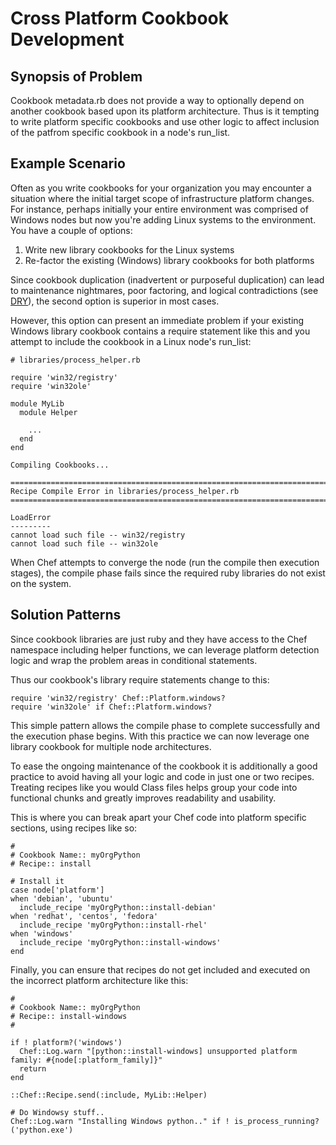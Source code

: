 # Cross Platform Cookbook Development

## Synopsis of Problem
Cookbook metadata.rb does not provide a way to optionally depend on another cookbook based upon its platform architecture.  Thus is it tempting to write platform specific cookbooks and use other logic to affect inclusion of the patfrom specific cookbook in a node's run_list.

## Example Scenario
Often as you write cookbooks for your organization you may encounter a situation where the initial target scope of infrastructure platform changes. For instance, perhaps initially your entire environment was comprised of Windows nodes but now you're adding Linux systems to the environment. You have a couple of options:

1. Write new library cookbooks for the Linux systems
2. Re-factor the existing (Windows) library cookbooks for both platforms

Since cookbook duplication (inadvertent or purposeful duplication) can lead to maintenance nightmares, poor factoring, and logical contradictions (see [DRY](http://c2.com/cgi/wiki?DontRepeatYourself)), the second option is superior in most cases.

However, this option can present an immediate problem if your existing Windows library cookbook contains a require statement like this and you attempt to include the cookbook in a Linux node's run_list:

```
# libraries/process_helper.rb

require 'win32/registry'
require 'win32ole'

module MyLib
  module Helper

    ...
  end
end
```

```
Compiling Cookbooks...

================================================================================
Recipe Compile Error in libraries/process_helper.rb
================================================================================

LoadError
---------
cannot load such file -- win32/registry
cannot load such file -- win32ole
```

When Chef attempts to converge the node (run the compile then execution stages), the compile phase fails since the required ruby libraries do not exist on the system.

## Solution Patterns

Since cookbook libraries are just ruby and they have access to the Chef namespace including helper functions, we can leverage platform detection logic and wrap the problem areas in conditional statements.

Thus our cookbook's library require statements change to this:

```
require 'win32/registry' Chef::Platform.windows?
require 'win32ole' if Chef::Platform.windows?
```

This simple pattern allows the compile phase to complete successfully and the execution phase begins. With this practice we can now leverage one library cookbook for multiple node architectures.

To ease the ongoing maintenance of the cookbook it is additionally a good practice to avoid having all your logic and code in just one or two recipes.  Treating recipes like you would Class files helps group your code into functional chunks and greatly improves readability and usability.

This is where you can break apart your Chef code into platform specific sections, using recipes like so:

```
#
# Cookbook Name:: myOrgPython
# Recipe:: install

# Install it
case node['platform']
when 'debian', 'ubuntu'
  include_recipe 'myOrgPython::install-debian'
when 'redhat', 'centos', 'fedora'
  include_recipe 'myOrgPython::install-rhel'
when 'windows'
  include_recipe 'myOrgPython::install-windows'
end

```

Finally, you can ensure that recipes do not get included and executed on the incorrect platform architecture like this:

```
#
# Cookbook Name:: myOrgPython
# Recipe:: install-windows
#

if ! platform?('windows')
  Chef::Log.warn "[python::install-windows] unsupported platform family: #{node[:platform_family]}"
  return
end

::Chef::Recipe.send(:include, MyLib::Helper)

# Do Windowsy stuff..
Chef::Log.warn "Installing Windows python.." if ! is_process_running?('python.exe')
```
